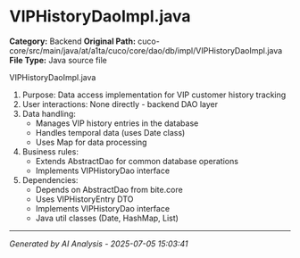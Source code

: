 # VIPHistoryDaoImpl.java

**Category:** Backend
**Original Path:** cuco-core/src/main/java/at/a1ta/cuco/core/dao/db/impl/VIPHistoryDaoImpl.java
**File Type:** Java source file

VIPHistoryDaoImpl.java
1. Purpose: Data access implementation for VIP customer history tracking
2. User interactions: None directly - backend DAO layer
3. Data handling:
   - Manages VIP history entries in the database
   - Handles temporal data (uses Date class)
   - Uses Map for data processing
4. Business rules:
   - Extends AbstractDao for common database operations
   - Implements VIPHistoryDao interface
5. Dependencies:
   - Depends on AbstractDao from bite.core
   - Uses VIPHistoryEntry DTO
   - Implements VIPHistoryDao interface
   - Java util classes (Date, HashMap, List)

---
*Generated by AI Analysis - 2025-07-05 15:03:41*
